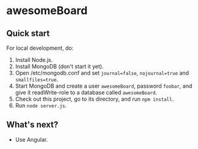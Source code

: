 # awesomeBoard

## Quick start

For local development, do:

1. Install Node.js.
2. Install MongoDB (don't start it yet).
3. Open /etc/mongodb.conf and set `journal=false`, `nojournal=true` and `smallfiles=true`.
4. Start MongoDB and create a user `awesomeBoard`, password `foobar`, and give it readWrite-role to a database called `awesomeBoard`.
5. Check out this project, go to its directory, and run `npm install`.
6. Run `node server.js`.

## What's next?

* Use Angular.